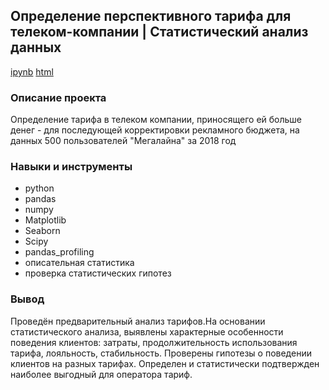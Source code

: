 ## Определение перспективного тарифа для телеком-компании | Статистический анализ данных  
[ipynb](https://github.com/moseevaevgeniya/-yandex_praktikum/blob/main/4.Статистический%20анализ%20данных/mobile_operator_project%20(1).ipynb) [html](https://raw.githubusercontent.com/moseevaevgeniya/-yandex_praktikum/main/4.Статистический%20анализ%20данных/mobile_operator_project.html)
### Описание проекта  
Определение тарифа в телеком компании, приносящего ей больше денег - для последующей корректировки рекламного бюджета, на данных 500 пользователей "Мегалайна" за 2018 год  
### Навыки и инструменты  
- python  
- pandas  
- numpy  
- Matplotlib  
- Seaborn  
- Scipy  
- pandas_profiling  
- описательная статистика  
- проверка статистических гипотез
### Вывод  
Проведён предварительный анализ тарифов.На основании статистического анализа, выявлены характерные особенности поведения клиентов: затраты, продолжительность использования тарифа, лояльность, стабильность. Проверены гипотезы о поведении клиентов на разных тарифах. Определен и статистически подтвержден наиболее выгодный для оператора тариф.  

